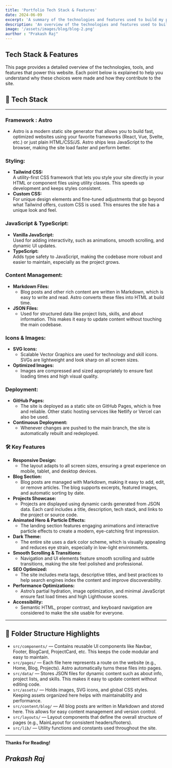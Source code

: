 ```yaml
---
title: 'Portfolio Tech Stack & Features'
date: 2024-06-09
excerpt: 'A summary of the technologies and features used to build my portfolio website.'
description: 'An overview of the technologies and features used to build my portfolio website.'
image: '/assets/images/blog/blog-2.png'
aurthor : "Prakash Raj"
---
```


## Tech Stack & Features

This page provides a detailed overview of the technologies, tools, and features that power this website. Each point below is explained to help you understand why these choices were made and how they contribute to the site.

## 🚀 Tech Stack

---

### **Framework : Astro**

- Astro is a modern static site generator that allows you to build fast, optimized websites using your favorite frameworks (React, Vue, Svelte, etc.) or just plain HTML/CSS/JS. Astro ships less JavaScript to the browser, making the site load faster and perform better.

### **Styling:**

- **Tailwind CSS:**  
   A utility-first CSS framework that lets you style your site directly in your HTML or component files using utility classes. This speeds up development and keeps styles consistent.
- **Custom CSS:**  
   For unique design elements and fine-tuned adjustments that go beyond what Tailwind offers, custom CSS is used. This ensures the site has a unique look and feel.

### **JavaScript & TypeScript:**

- **Vanilla JavaScript:**  
   Used for adding interactivity, such as animations, smooth scrolling, and dynamic UI updates.
- **TypeScript:**  
   Adds type safety to JavaScript, making the codebase more robust and easier to maintain, especially as the project grows.

### **Content Management:**

- **Markdown Files:**
  - Blog posts and other rich content are written in Markdown, which is easy to write and read. Astro converts these files into HTML at build time.
- **JSON Files:**
  - Used for structured data like project lists, skills, and about information. This makes it easy to update content without touching the main codebase.

### **Icons & Images:**

- **SVG Icons:**
  - Scalable Vector Graphics are used for technology and skill icons. SVGs are lightweight and look sharp on all screen sizes.
- **Optimized Images:**
  - Images are compressed and sized appropriately to ensure fast loading times and high visual quality.

### **Deployment:**

- **GitHub Pages:**
  - The site is deployed as a static site on GitHub Pages, which is free and reliable. Other static hosting services like Netlify or Vercel can also be used.
- **Continuous Deployment:**
  - Whenever changes are pushed to the main branch, the site is automatically rebuilt and redeployed.

### 🛠️ Key Features

- **Responsive Design:**
  - The layout adapts to all screen sizes, ensuring a great experience on mobile, tablet, and desktop devices.
- **Blog Section:**
  - Blog posts are managed with Markdown, making it easy to add, edit, or remove articles. The blog supports excerpts, featured images, and automatic sorting by date.
- **Projects Showcase:**
  - Projects are displayed using dynamic cards generated from JSON data. Each card includes a title, description, tech stack, and links to the project or source code.
- **Animated Hero & Particle Effects:**
  - The landing section features engaging animations and interactive particle effects to create a modern, eye-catching first impression.
- **Dark Theme:**
  - The entire site uses a dark color scheme, which is visually appealing and reduces eye strain, especially in low-light environments.
- **Smooth Scrolling & Transitions:**
  - Navigation and UI elements feature smooth scrolling and subtle transitions, making the site feel polished and professional.
- **SEO Optimized:**
  - The site includes meta tags, descriptive titles, and best practices to help search engines index the content and improve discoverability.
- **Performance Optimizations:**
  - Astro’s partial hydration, image optimization, and minimal JavaScript ensure fast load times and high Lighthouse scores.
- **Accessibility:**
  - Semantic HTML, proper contrast, and keyboard navigation are considered to make the site usable for everyone.

---

## 📁 Folder Structure Highlights

- `src/components/` — Contains reusable UI components like Navbar, Footer, BlogCard, ProjectCard, etc. This keeps the code modular and easy to maintain.
- `src/pages/` — Each file here represents a route on the website (e.g., Home, Blog, Projects). Astro automatically turns these files into pages.
- `src/data/` — Stores JSON files for dynamic content such as about info, project lists, and skills. This makes it easy to update content without editing code.
- `src/assets/` — Holds images, SVG icons, and global CSS styles. Keeping assets organized here helps with maintainability and performance.
- `src/content/blog/` — All blog posts are written in Markdown and stored here. This allows for easy content management and version control.
- `src/layouts/` — Layout components that define the overall structure of pages (e.g., MainLayout for consistent headers/footers).
- `src/lib/` — Utility functions and constants used throughout the site.

---

**Thanks For Reading!**

## _**Prakash Raj**_
